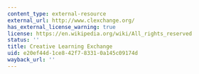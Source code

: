 ```yaml
---
content_type: external-resource
external_url: http://www.clexchange.org/
has_external_license_warning: true
license: https://en.wikipedia.org/wiki/All_rights_reserved
status: ''
title: Creative Learning Exchange
uid: e20ef44d-1ce8-42f7-8331-0a145c09174d
wayback_url: ''
---
```

